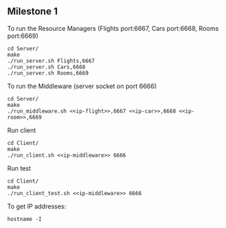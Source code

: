 ## Milestone 1

To run the Resource Managers (Flights port:6667, Cars port:6668, Rooms port:6669)

```
cd Server/
make
./run_server.sh Flights,6667
./run_server.sh Cars,6668
./run_server.sh Rooms,6669
```

To run the Middleware (server socket on port 6666)

```
cd Server/
make
./run_middleware.sh <<ip-flight>>,6667 <<ip-car>>,6668 <<ip-room>>,6669
```

Run client

```
cd Client/
make
./run_client.sh <<ip-middleware>> 6666
```

Run test

```
cd Client/
make
./run_client_test.sh <<ip-middleware>> 6666
```

To get IP addresses:

```
hostname -I
```